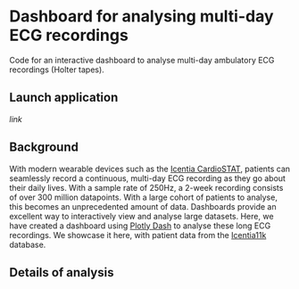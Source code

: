 # Dashboard for analysing multi-day ECG recordings

Code for an interactive dashboard to analyse multi-day ambulatory ECG recordings (Holter tapes). 

## Launch application
*link*

## Background
With modern wearable devices such as the [Icentia CardioSTAT](https://www.cardiostat.com/), patients can seamlessly record a continuous, multi-day ECG recording as they go about their daily lives. With a sample rate of 250Hz, a 2-week recording consists of over 300 million datapoints. With a large cohort of patients to analyse, this becomes an unprecedented amount of data. Dashboards provide an excellent way to interactively view and analyse large datasets. Here, we have created a dashboard using [Plotly Dash](https://dash.plotly.com/) to analyse these long ECG recordings. We showcase it here, with patient data from the [Icentia11k](https://physionet.org/content/icentia11k-continuous-ecg/1.0/) database.

## Details of analysis



